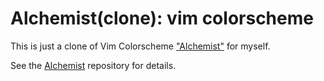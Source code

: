 # Alchemist(clone): vim colorscheme

This is just a clone of Vim Colorscheme ["Alchemist"](https://github.com/habamax/vim-alchemist) for myself.

See the [Alchemist](https://github.com/habamax/vim-alchemist) repository for details.
